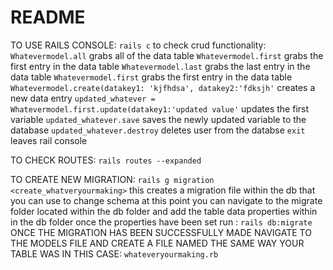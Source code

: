 # README
TO USE RAILS CONSOLE: ```rails c```
    to check crud functionality: 
    ```Whatevermodel.all``` grabs all of the data table
    ```Whatevermodel.first``` grabs the first entry in the data table
    ```Whatevermodel.last``` grabs the last entry in the data table
    ```Whatevermodel.first``` grabs the first entry in the data table
    ```Whatevermodel.create(datakey1: 'kjfhdsa', datakey2:'fdksjh'``` creates a new data entry
    ```updated_whatever = Whatevermodel.first.update(datakey1:'updated value'``` updates the first variable
     ```updated_whatever.save``` saves the newly updated variable to the database
     ```updated_whatever.destroy``` deletes user from the databse
    ```exit``` leaves rail console


TO CHECK ROUTES: ```rails routes --expanded```

TO CREATE NEW MIGRATION: ```rails g migration <create_whatveryourmaking>```
    this creates a migration file within the db that you can use to change schema
    at this point you can navigate to the migrate folder located within the db folder and add the table data properties within in the db folder
    once the properties have been set run : ```rails db:migrate```
ONCE THE MIGRATION HAS BEEN SUCCESSFULLY MADE NAVIGATE TO THE MODELS FILE AND CREATE A FILE NAMED THE SAME WAY YOUR TABLE WAS IN THIS CASE: ```whateveryourmaking.rb```

